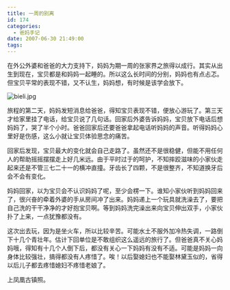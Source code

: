 ```yaml
---
title: 一周的别离
id: 174
categories:
  - 爸妈手记
date: 2007-06-30 21:49:00
tags:
---
```


在外公外婆和爸爸的大力支持下，妈妈为期一周的张家界之旅得以成行。其实从出生到现在，宝贝都是和妈妈一起睡的。所以这么长时间的分别，妈妈也有点忐忑。但宝贝平常的表现不错，又不认生，妈妈想，有时候是该学会放下。

![bieli.jpg](http://www.candreams.com/images/2007/07/bieli-tn.jpg "bieli.jpg")

旅程的第二天，妈妈发短消息给爸爸，得知宝贝表现不错，便放心游玩了。第三天才给家里挂了电话，给宝贝说了几句话。回家后外婆告诉妈妈，宝贝放下电话后想妈妈了，哭了半个小时。爸爸回家后还要爸爸拿起电话听妈妈的声音。听得妈妈心里好是伤感，这么小就让宝贝体验思念的痛苦。

回家后发现，宝贝最大的变化就会自己走路了。虽然还不是很稳健，但能不用任何人的帮助摇摇摆摆走上好几米远。由于平时过于的呵护，不知摔跤滋味的小家伙走起来还是不管三七二十一的横冲直撞。牙齿长了四颗，不是很整齐，不知道换牙后会不会有变化。

妈妈回家，以为宝贝会不认识妈妈了呢，至少会楞一下。谁知小家伙听到妈妈回来了，很兴奋的牵着外婆的手从房间冲了出来。妈妈递上一个玩具就洗澡去了，要把自己洗的干干净净的才好抱宝贝啊。等到妈妈洗完澡出来向宝贝伸出双手，小家伙扑了上来，一点犹豫都没有。

这次出去玩，因为是坐火车，所以比较辛苦。可能水土不服外加冷热失调，一路倒下十几个青壮年。估计下回单位是不敢组织这么遥远的旅行了。但爸爸真不关心妈妈哦，得知有十几个人倒下后，都没有关心一下妈妈有没有不适。可能是妈妈一向身体比较强壮，搞得都没有人疼惜了。唉！以后娶媳妇也不能娶林黛玉似的，省得以后儿子都去疼惜媳妇不疼惜老娘了。

上凤凰古镇照。